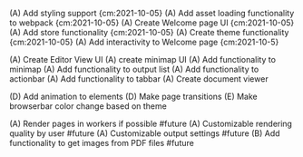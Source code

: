 (A) Add styling support {cm:2021-10-05}
(A) Add asset loading functionality to webpack {cm:2021-10-05}
(A) Create Welcome page UI {cm:2021-10-05}
(A) Add store functionality {cm:2021-10-05}
(A) Create theme functionality {cm:2021-10-05}
(A) Add interactivity to Welcome page {cm:2021-10-5}

(A) Create Editor View UI
(A) create minimap UI
(A) Add functionality to minimap
(A) Add functionality to output list
(A) Add functionality to actionbar
(A) Add functionality to tabbar
(A) Create document viewer

(D) Add animation to elements
(D) Make page transitions
(E) Make browserbar color change based on theme

(A) Render pages in workers if possible #future
(A) Customizable rendering quality by user #future
(A) Customizable output settings #future
(B) Add functionality to get images from PDF files #future 


